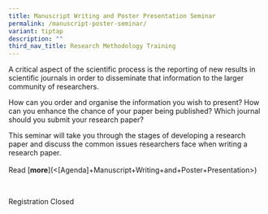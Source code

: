 ```yaml
---
title: Manuscript Writing and Poster Presentation Seminar
permalink: /manuscript-poster-seminar/
variant: tiptap
description: ""
third_nav_title: Research Methodology Training
---
```

<p>A critical aspect of the scientific process is the reporting of new results
in scientific journals in order to disseminate that information to the
larger community of researchers.</p>
<p>How can you order and organise the information you wish to present? How
can you enhance the chance of your paper being published? Which journal
should you submit your research paper?</p>
<p>This seminar will take you through the stages of developing a research
paper and discuss the common issues researchers face when writing a research
paper.&nbsp;
<br>
<br>Read&nbsp;[<strong>more</strong>](&lt;[Agenda]+Manuscript+Writing+and+Poster+Presentation&gt;)</p>
<p>&nbsp;</p>
<p>Registration Closed</p>